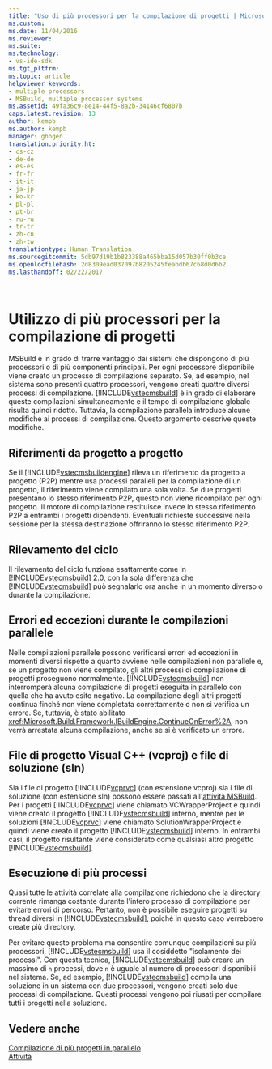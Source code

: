 ```yaml
---
title: "Uso di più processori per la compilazione di progetti | Microsoft Docs"
ms.custom: 
ms.date: 11/04/2016
ms.reviewer: 
ms.suite: 
ms.technology:
- vs-ide-sdk
ms.tgt_pltfrm: 
ms.topic: article
helpviewer_keywords:
- multiple processors
- MSBuild, multiple processor systems
ms.assetid: 49fa36c9-8e14-44f5-8a2b-34146cf6807b
caps.latest.revision: 13
author: kempb
ms.author: kempb
manager: ghogen
translation.priority.ht:
- cs-cz
- de-de
- es-es
- fr-fr
- it-it
- ja-jp
- ko-kr
- pl-pl
- pt-br
- ru-ru
- tr-tr
- zh-cn
- zh-tw
translationtype: Human Translation
ms.sourcegitcommit: 5db97d19b1b823388a465bba15d057b30ff0b3ce
ms.openlocfilehash: 2d8309ead037097b8205245feabdb67c68d0d6b2
ms.lasthandoff: 02/22/2017

---
```

# <a name="using-multiple-processors-to-build-projects"></a>Utilizzo di più processori per la compilazione di progetti
MSBuild è in grado di trarre vantaggio dai sistemi che dispongono di più processori o di più componenti principali. Per ogni processore disponibile viene creato un processo di compilazione separato. Se, ad esempio, nel sistema sono presenti quattro processori, vengono creati quattro diversi processi di compilazione. [!INCLUDE[vstecmsbuild](../extensibility/internals/includes/vstecmsbuild_md.md)] è in grado di elaborare queste compilazioni simultaneamente e il tempo di compilazione globale risulta quindi ridotto. Tuttavia, la compilazione parallela introduce alcune modifiche ai processi di compilazione. Questo argomento descrive queste modifiche.  
  
## <a name="project-to-project-references"></a>Riferimenti da progetto a progetto  
 Se il [!INCLUDE[vstecmsbuildengine](../msbuild/includes/vstecmsbuildengine_md.md)] rileva un riferimento da progetto a progetto (P2P) mentre usa processi paralleli per la compilazione di un progetto, il riferimento viene compilato una sola volta. Se due progetti presentano lo stesso riferimento P2P, questo non viene ricompilato per ogni progetto. Il motore di compilazione restituisce invece lo stesso riferimento P2P a entrambi i progetti dipendenti. Eventuali richieste successive nella sessione per la stessa destinazione offriranno lo stesso riferimento P2P.  
  
## <a name="cycle-detection"></a>Rilevamento del ciclo  
 Il rilevamento del ciclo funziona esattamente come in [!INCLUDE[vstecmsbuild](../extensibility/internals/includes/vstecmsbuild_md.md)] 2.0, con la sola differenza che [!INCLUDE[vstecmsbuild](../extensibility/internals/includes/vstecmsbuild_md.md)] può segnalarlo ora anche in un momento diverso o durante la compilazione.  
  
## <a name="errors-and-exceptions-during-parallel-builds"></a>Errori ed eccezioni durante le compilazioni parallele  
 Nelle compilazioni parallele possono verificarsi errori ed eccezioni in momenti diversi rispetto a quanto avviene nelle compilazioni non parallele e, se un progetto non viene compilato, gli altri processi di compilazione di progetti proseguono normalmente. [!INCLUDE[vstecmsbuild](../extensibility/internals/includes/vstecmsbuild_md.md)] non interromperà alcuna compilazione di progetti eseguita in parallelo con quella che ha avuto esito negativo. La compilazione degli altri progetti continua finché non viene completata correttamente o non si verifica un errore. Se, tuttavia, è stato abilitato <xref:Microsoft.Build.Framework.IBuildEngine.ContinueOnError%2A>, non verrà arrestata alcuna compilazione, anche se si è verificato un errore.  
  
## <a name="visual-c-project-vcproj-and-solution-sln-files"></a>File di progetto Visual C++ (vcproj) e file di soluzione (sln)  
 Sia i file di progetto [!INCLUDE[vcprvc](../code-quality/includes/vcprvc_md.md)] (con estensione vcproj) sia i file di soluzione (con estensione sln) possono essere passati all'[attività MSBuild](../msbuild/msbuild-task.md). Per i progetti [!INCLUDE[vcprvc](../code-quality/includes/vcprvc_md.md)] viene chiamato VCWrapperProject e quindi viene creato il progetto [!INCLUDE[vstecmsbuild](../extensibility/internals/includes/vstecmsbuild_md.md)] interno, mentre per le soluzioni [!INCLUDE[vcprvc](../code-quality/includes/vcprvc_md.md)] viene chiamato SolutionWrapperProject e quindi viene creato il progetto [!INCLUDE[vstecmsbuild](../extensibility/internals/includes/vstecmsbuild_md.md)] interno. In entrambi casi, il progetto risultante viene considerato come qualsiasi altro progetto [!INCLUDE[vstecmsbuild](../extensibility/internals/includes/vstecmsbuild_md.md)].  
  
## <a name="multi-process-execution"></a>Esecuzione di più processi  
 Quasi tutte le attività correlate alla compilazione richiedono che la directory corrente rimanga costante durante l'intero processo di compilazione per evitare errori di percorso. Pertanto, non è possibile eseguire progetti su thread diversi in [!INCLUDE[vstecmsbuild](../extensibility/internals/includes/vstecmsbuild_md.md)], poiché in questo caso verrebbero create più directory.  
  
 Per evitare questo problema ma consentire comunque compilazioni su più processori, [!INCLUDE[vstecmsbuild](../extensibility/internals/includes/vstecmsbuild_md.md)] usa il cosiddetto "isolamento dei processi". Con questa tecnica, [!INCLUDE[vstecmsbuild](../extensibility/internals/includes/vstecmsbuild_md.md)] può creare un massimo di `n` processi, dove `n` è uguale al numero di processori disponibili nel sistema. Se, ad esempio, [!INCLUDE[vstecmsbuild](../extensibility/internals/includes/vstecmsbuild_md.md)] compila una soluzione in un sistema con due processori, vengono creati solo due processi di compilazione. Questi processi vengono poi riusati per compilare tutti i progetti nella soluzione.  
  
## <a name="see-also"></a>Vedere anche  
 [Compilazione di più progetti in parallelo](../msbuild/building-multiple-projects-in-parallel-with-msbuild.md)   
 [Attività](../msbuild/msbuild-tasks.md)
